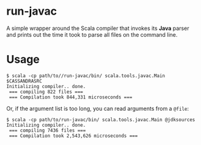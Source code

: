 run-javac
=========

A simple wrapper around the Scala compiler that invokes its **Java** parser and prints out the time it took to parse all files on the command line.

Usage
=====

```
$ scala -cp path/to//run-javac/bin/ scala.tools.javac.Main $CASSANDRASRC 
Initializing compiler.. done.
 === compiling 822 files ===
 === Compilation took 844,331 microseconds ===
```

Or, if the argument list is too long, you can read arguments from a `@file`:

```
$ scala -cp path/to/run-javac/bin/ scala.tools.javac.Main @jdksources
Initializing compiler.. done.
 === compiling 7436 files ===
 === Compilation took 2,543,626 microseconds ===
```
